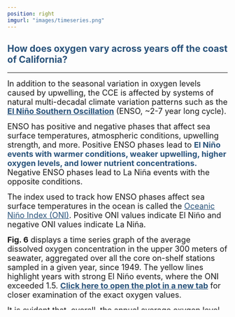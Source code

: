 ```yaml
---
position: right
imgurl: "images/timeseries.png"
---
```


## <span style="color:#28527A"> How does oxygen vary across years off the coast of California? </span>

---

<font size="+1"> In addition to the seasonal variation in oxygen levels caused by upwelling, the CCE is affected by systems of natural multi-decadal climate variation patterns such as the <a href="https://www.noaa.gov/education/resource-collections/weather-atmosphere/el-nino" target="_blank" rel="noopener noreferrer" style="color: #28527A; text-decoration: underline;"> **El Ni&#241;o Southern Oscillation**</a> (ENSO, ~2-7 year long cycle). </font>

<font size="+1"> ENSO has positive and negative phases that affect sea surface temperatures, atmospheric conditions, upwelling strength, and more. Positive ENSO phases lead to <span style="color:#28527A"> **El Ni&#241;o events with warmer conditions, weaker upwelling, higher oxygen levels, and lower nutrient concentrations.** </span> Negative ENSO phases lead to La Ni&#241;a events with the opposite conditions. </font>

<font size="+1"> The index used to track how ENSO phases affect sea surface temperatures in the ocean is called the <a href="https://www.climate.gov/news-features/understanding-climate/climate-variability-oceanic-niño-index" target="_blank" rel="noopener noreferrer" style="color: #28527A; text-decoration: underline;">Oceanic Ni&#241;o Index (ONI)</a>. Positive ONI values indicate El Ni&#241;o and negative ONI values indicate La Ni&#241;a. </font>

<font size="+1"> **Fig. 6** displays a time series graph of the average dissolved oxygen concentration in the upper 300 meters of seawater, aggregated over all the core on-shelf stations sampled in a given year, since 1949. The yellow lines highlight years with strong El Ni&#241;o events, where the ONI exceeded 1.5. <a href="https://rpubs.com/aradams11/966282" target="_blank" rel="noopener noreferrer" style="color: #28527A; text-decoration: underline;">**Click here to open the plot in a new tab**</a> for closer examination of the exact oxygen values.</font>

<font size="+1"> It is evident that, overall, the annual average oxygen level on the continental shelf of the Southern California Bight varies a lot from year to year. We can also see that the <span style="color:#28527A">**strong El Ni&#241;o events correspond with local maximums in oxygen levels in the graph**</span>, reflecting how climate events impact dissolved oxygen concentration. </font>


